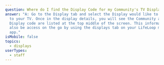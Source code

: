 ```yaml
---
question: Where do I find the Display Code for my Community's TV Display?
answer: "A: Go to the Display tab and select the Display would like to connect
  to your TV. Once in the display details, you will see the Community and
  Display code are listed at the top middle of the screen. This information can
  also be access on the go by using the displays tab on your LifeLoop mobile
  app."
isMobile: false
topics:
  - displays
userTypes:
  - staff
---
```

